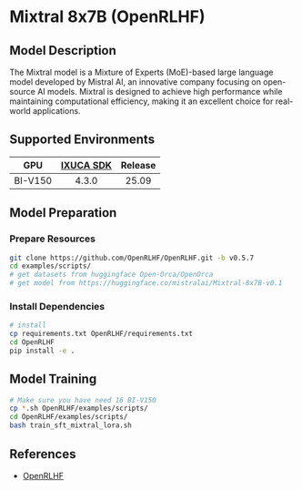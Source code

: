 # Mixtral 8x7B (OpenRLHF)

## Model Description

The Mixtral model is a Mixture of Experts (MoE)-based large language model developed by Mistral AI, an innovative
company focusing on open-source AI models. Mixtral is designed to achieve high performance while maintaining
computational efficiency, making it an excellent choice for real-world applications.

## Supported Environments

| GPU    | [IXUCA SDK](https://gitee.com/deep-spark/deepspark#%E5%A4%A9%E6%95%B0%E6%99%BA%E7%AE%97%E8%BD%AF%E4%BB%B6%E6%A0%88-ixuca) | Release |
| :----: | :----: | :----: |
| BI-V150 | 4.3.0     |  25.09  |

## Model Preparation

### Prepare Resources

```sh
git clone https://github.com/OpenRLHF/OpenRLHF.git -b v0.5.7
cd examples/scripts/
# get datasets from huggingface Open-Orca/OpenOrca
# get model from https://huggingface.co/mistralai/Mixtral-8x7B-v0.1

```

### Install Dependencies

```sh
# install
cp requirements.txt OpenRLHF/requirements.txt
cd OpenRLHF
pip install -e .
```

## Model Training

```sh
# Make sure you have need 16 BI-V150
cp *.sh OpenRLHF/examples/scripts/
cd OpenRLHF/examples/scripts/
bash train_sft_mixtral_lora.sh
```

## References

- [OpenRLHF](https://github.com/OpenRLHF/OpenRLHF)
